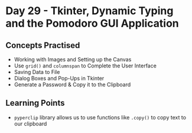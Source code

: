 # Day 29 - Tkinter, Dynamic Typing and the Pomodoro GUI Application
## Concepts Practised
* Working with Images and Setting up the Canvas
* Use `grid()` and `columnspan` to Complete the User Interface
* Saving Data to File
* Dialog Boxes and Pop-Ups in Tkinter
* Generate a Password & Copy it to the Clipboard

## Learning Points
* `pyperclip` library allows us to use functions like `.copy()` to copy text to our clipboard
